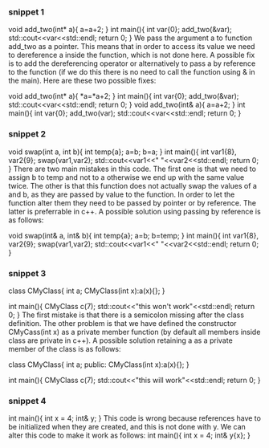 ### snippet 1
void add_two(int* a){
    a=a+2;
}
int main(){
    int var{0};
    add_two(&var);
    std::cout<<var<<std::endl;
    return 0;
}
We pass the argument a to function add_two as a pointer. This means that in order to access its value we need to dereference a inside the function, which is not done here.
A possible fix is to add the dereferencing operator or alternatively to pass a by reference to the function (if we do this there is no need to call the function using & in the main).
Here are these two possible fixes:

void add_two(int* a){
    *a=*a+2;
}
int main(){
    int var{0};
    add_two(&var);
    std::cout<<var<<std::endl;
    return 0;
}
void add_two(int& a){
    a=a+2;
}
int main(){
    int var{0};
    add_two(var);
    std::cout<<var<<std::endl;
    return 0;
}

### snippet 2
void swap(int a, int b){
   int temp{a};
   a=b;
   b=a; 
}
int main(){
   int var1{8}, var2{9};
   swap(var1,var2);
   std::cout<<var1<<" "<<var2<<std::endl;
   return 0;
}
There are two main mistakes in this code.
The first one is that we need to assign b to temp and not to a otherwise we end up with the same value twice.
The other is that this function does not actually swap the values of a and b, as they are passed by value to the function. 
In order to let the function alter them they need to be passed by pointer or by reference. The latter is preferrable in c++.
A possible solution using passing by reference is as follows:

void swap(int& a, int& b){
   int temp{a};
   a=b;
   b=temp; 
}
int main(){
   int var1{8}, var2{9};
   swap(var1,var2);
   std::cout<<var1<<" "<<var2<<std::endl;
   return 0;
}

### snippet 3
class CMyClass{
    int a;
    CMyClass(int x):a(x){};
}

int main(){
   CMyClass c(7);
   std::cout<<"this won't work"<<std::endl;
   return 0;
}
The first mistake is that there is a semicolon missing after the class definition.
The other problem is that we have defined the constructor CMyCass(int x) as a private member function (by default all members inside class are private in c++).
A possible solution retaining a as a private member of the class is as follows:

class CMyClass{
    int a;
public:
    CMyClass(int x):a(x){};
}

int main(){
   CMyClass c(7);
   std::cout<<"this will work"<<std::endl;
   return 0;
}

### snippet 4
int main(){
    int x = 4;
    int& y;
}
This code is wrong because references have to be initialized when they are created, and this is not done with y.
We can alter this code to make it work as follows:
int main(){
    int x = 4;
    int& y{x};
}